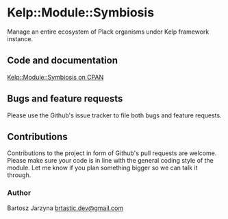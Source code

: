 # Kelp::Module::Symbiosis
Manage an entire ecosystem of Plack organisms under Kelp framework instance.

## Code and documentation
[Kelp::Module::Symbiosis on CPAN](https://metacpan.org/release/Kelp::Module::Symbiosis)

## Bugs and feature requests
Please use the Github's issue tracker to file both bugs and feature requests.

## Contributions
Contributions to the project in form of Github's pull requests are
welcome. Please make sure your code is in line with the general
coding style of the module. Let me know if you plan something
bigger so we can talk it through.

### Author
Bartosz Jarzyna <brtastic.dev@gmail.com>
